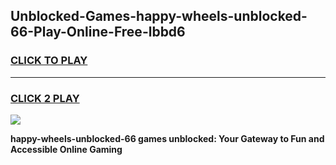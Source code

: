 
## Unblocked-Games-happy-wheels-unblocked-66-Play-Online-Free-lbbd6
<h3>
<a href="https://premium76.site?title=happy-wheels-unblocked-66&ref=26A">CLICK TO PLAY</a></h3>
<hr>

<h3>
<a href="https://premium76.site?title=happy-wheels-unblocked-66&ref=26A">CLICK 2 PLAY</a>
  
</h3>

<a href="https://premium76.site?title=happy-wheels-unblocked-66&ref=26A"><img src="https://clearcache.store/games.png"></a>


**happy-wheels-unblocked-66 games unblocked: Your Gateway to Fun and Accessible Online Gaming**
